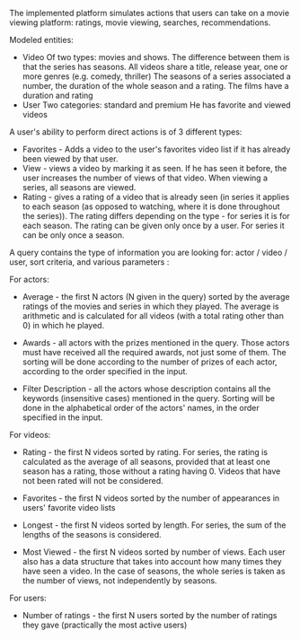The implemented platform simulates actions that users can take on a movie viewing platform: ratings, movie viewing, searches, recommendations.

Modeled entities:
- Video
    Of two types: movies and shows. The difference between them is that the series has seasons.
    All videos share a title, release year, one or more genres (e.g. comedy, thriller)
    The seasons of a series associated a number, the duration of the whole season and a rating.
    The films have a duration and rating
- User
    Two categories: standard and premium
    He has favorite and viewed videos
    
A user's ability to perform direct actions is of 3 different types:
  - Favorites - Adds a video to the user's favorites video list if it has already been viewed by that user.
  - View - views a video by marking it as seen. If he has seen it before, the user increases the number of views of that video. When viewing a series, all seasons are viewed.
  - Rating - gives a rating of a video that is already seen (in series it applies to each season (as opposed to watching, where it is done throughout the series)).
The rating differs depending on the type - for series it is for each season. The rating can be given only once by a user. For series it can be only once a season.

A query contains the type of information you are looking for: actor / video / user, sort criteria, and various parameters :

For actors:
  - Average - the first N actors (N given in the query) sorted by the average ratings of the movies and series in which they played. The average is arithmetic and is calculated for all videos (with a total rating other than 0) in which he played.
  
  - Awards - all actors with the prizes mentioned in the query. Those actors must have received all the required awards, not just some of them. The sorting will be done according to the number of prizes of each actor, according to the order specified in the input.
  
  - Filter Description - all the actors whose description contains all the keywords (insensitive cases) mentioned in the query. Sorting will be done in the alphabetical order of the actors' names, in the order specified in the input.
  
For videos:
  - Rating - the first N videos sorted by rating. For series, the rating is calculated as the average of all seasons, provided that at least one season has a rating, those without a rating having 0. Videos that have not been rated will not be considered.
  
  - Favorites - the first N videos sorted by the number of appearances in users' favorite video lists
  
  - Longest - the first N videos sorted by length. For series, the sum of the lengths of the seasons is considered.
  
  - Most Viewed - the first N videos sorted by number of views. Each user also has a data structure that takes into account how many times they have seen a video. In the case of seasons, the whole series is taken as the number of views, not independently by seasons.
  
For users:
  - Number of ratings - the first N users sorted by the number of ratings they gave (practically the most active users)
